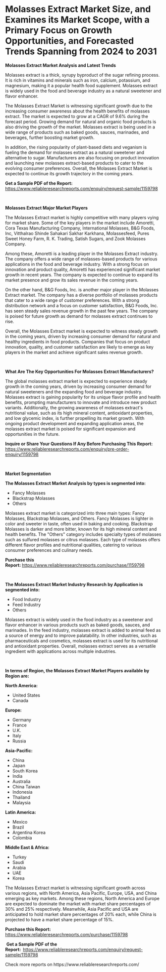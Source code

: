 <p><h1>Molasses Extract Market Size, and Examines its Market Scope, with a Primary Focus on Growth Opportunities, and Forecasted Trends Spanning from 2024 to 2031</h1></p><p><strong>Molasses Extract Market Analysis and Latest Trends</strong></p>
<p><p>Molasses extract is a thick, syrupy byproduct of the sugar refining process. It is rich in vitamins and minerals such as iron, calcium, potassium, and magnesium, making it a popular health food supplement. Molasses extract is widely used in the food and beverage industry as a natural sweetener and flavor enhancer.</p><p>The Molasses Extract Market is witnessing significant growth due to the increasing consumer awareness about the health benefits of molasses extract. The market is expected to grow at a CAGR of 9.6% during the forecast period. Growing demand for natural and organic food products is also driving the growth of the market. Molasses extract is being used in a wide range of products such as baked goods, sauces, marinades, and beverages, further boosting market growth.</p><p>In addition, the rising popularity of plant-based diets and veganism is fueling the demand for molasses extract as a natural sweetener and alternative to sugar. Manufacturers are also focusing on product innovation and launching new molasses extract-based products to cater to the evolving consumer preferences. Overall, the Molasses Extract Market is expected to continue its growth trajectory in the coming years.</p></p>
<p><strong>Get a Sample PDF of the Report:&nbsp;</strong> <a href="https://www.reliableresearchreports.com/enquiry/request-sample/1159798">https://www.reliableresearchreports.com/enquiry/request-sample/1159798</a></p>
<p>&nbsp;</p>
<p><strong>Molasses Extract Major Market Players</strong></p>
<p><p>The Molasses Extract market is highly competitive with many players vying for market share. Some of the key players in the market include Amoretti, Cora Texas Manufacturing Company, International Molasses, B&G Foods, Inc, Vitthalrao Shinde Sahakari Sakhar Karkhana, Molassesfeed, Pures Sweet Honey Farm, R. K. Trading, Satish Sugars, and Zook Molasses Company.</p><p>Among these, Amoretti is a leading player in the Molasses Extract industry. The company offers a wide range of molasses-based products for various applications in the food and beverage industry. With a strong focus on innovation and product quality, Amoretti has experienced significant market growth in recent years. The company is expected to continue to expand its market presence and grow its sales revenue in the coming years.</p><p>On the other hand, B&G Foods, Inc. is another major player in the Molasses Extract market. The company has a diverse portfolio of molasses products that cater to a wide range of customer preferences. With a strong distribution network and a focus on customer satisfaction, B&G Foods, Inc. has seen steady sales revenue growth in the past few years. The company is poised for future growth as demand for molasses extract continues to rise.</p><p>Overall, the Molasses Extract market is expected to witness steady growth in the coming years, driven by increasing consumer demand for natural and healthy ingredients in food products. Companies that focus on product innovation, quality, and customer satisfaction are likely to emerge as key players in the market and achieve significant sales revenue growth.</p></p>
<p>&nbsp;</p>
<p><strong>What Are The Key Opportunities For Molasses Extract Manufacturers?</strong></p>
<p><p>The global molasses extract market is expected to experience steady growth in the coming years, driven by increasing consumer demand for natural sweeteners and the expanding food and beverage industry. Molasses extract is gaining popularity for its unique flavor profile and health benefits, prompting manufacturers to innovate and introduce new product variants. Additionally, the growing awareness of molasses extract's nutritional value, such as its high mineral content, antioxidant properties, and low glycemic index, is further propelling its market growth. With ongoing product development and expanding application areas, the molasses extract market is poised for significant expansion and opportunities in the future.</p></p>
<p><strong>Inquire or Share Your Questions If Any Before Purchasing This Report:</strong> <a href="https://www.reliableresearchreports.com/enquiry/pre-order-enquiry/1159798">https://www.reliableresearchreports.com/enquiry/pre-order-enquiry/1159798</a></p>
<p>&nbsp;</p>
<p><strong>Market Segmentation</strong></p>
<p><strong>The Molasses Extract Market Analysis by types is segmented into:</strong></p>
<p><ul><li>Fancy Molasses</li><li>Blackstrap Molasses</li><li>Others</li></ul></p>
<p><p>Molasses extract market is categorized into three main types: Fancy Molasses, Blackstrap Molasses, and Others. Fancy Molasses is lighter in color and sweeter in taste, often used in baking and cooking. Blackstrap Molasses is darker and more bitter, known for its high mineral content and health benefits. The "Others" category includes specialty types of molasses such as sulfured molasses or citrus molasses. Each type of molasses offers different flavor profiles and nutritional qualities, catering to various consumer preferences and culinary needs.</p></p>
<p><strong>Purchase this Report:&nbsp;</strong><a href="https://www.reliableresearchreports.com/purchase/1159798">https://www.reliableresearchreports.com/purchase/1159798</a></p>
<p>&nbsp;</p>
<p><strong>The Molasses Extract Market Industry Research by Application is segmented into:</strong></p>
<p><ul><li>Food Industry</li><li>Feed Industry</li><li>Others</li></ul></p>
<p><p>Molasses extract is widely used in the food industry as a sweetener and flavor enhancer in various products such as baked goods, sauces, and marinades. In the feed industry, molasses extract is added to animal feed as a source of energy and to improve palatability. In other industries, such as pharmaceuticals and cosmetics, molasses extract is used for its nutritional and antioxidant properties. Overall, molasses extract serves as a versatile ingredient with applications across multiple industries.</p></p>
<p>&nbsp;</p>
<p><strong>In terms of Region, the Molasses Extract Market Players available by Region are:</strong></p>
<p>
    <p> <strong> North America: </strong>
        <ul>
            <li>United States</li>
            <li>Canada</li>
        </ul>
        </p> 
    <p> <strong> Europe: </strong>
        <ul>
            <li>Germany</li>
            <li>France</li>
            <li>U.K.</li>
            <li>Italy</li>
            <li>Russia</li>
        </ul>
        </p> 
    <p> <strong> Asia-Pacific: </strong>
        <ul>
            <li>China</li>
            <li>Japan</li>
            <li>South Korea</li>
            <li>India</li>
            <li>Australia</li>
            <li>China Taiwan</li>
            <li>Indonesia</li>
            <li>Thailand</li>
            <li>Malaysia</li>
        </ul>
        </p> 
    <p> <strong> Latin America: </strong>
        <ul>
            <li>Mexico</li>
            <li>Brazil</li>
            <li>Argentina Korea</li>
            <li>Colombia</li>
        </ul>
        </p> 
    <p> <strong> Middle East & Africa: </strong>
        <ul>
            <li>Turkey</li>
            <li>Saudi</li>
            <li>Arabia</li>
            <li>UAE</li>
            <li>Korea</li>
        </ul>
    </p>
    </p>
<p><p>The Molasses Extract market is witnessing significant growth across various regions, with North America, Asia Pacific, Europe, USA, and China emerging as key markets. Among these regions, North America and Europe are expected to dominate the market with market share percentages of 30% and 25% respectively. Meanwhile, Asia Pacific and USA are anticipated to hold market share percentages of 20% each, while China is projected to have a market share percentage of 15%.</p></p>
<p><strong>Purchase this Report: </strong><a href="https://www.reliableresearchreports.com/purchase/1159798">https://www.reliableresearchreports.com/purchase/1159798</a></p>
<p>&nbsp;<strong>Get a Sample PDF of the Report:&nbsp;&nbsp;</strong><a href="https://www.reliableresearchreports.com/enquiry/request-sample/1159798">https://www.reliableresearchreports.com/enquiry/request-sample/1159798</a></p>
<p><strong></strong></p>
<p>Check more reports on https://www.reliableresearchreports.com/</p>